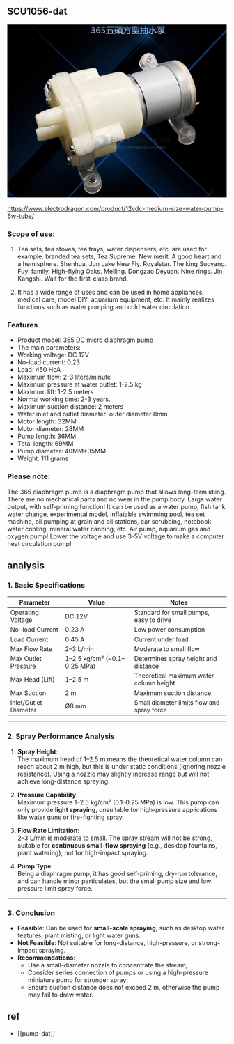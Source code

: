 
## SCU1056-dat

![](2024-01-17-15-57-56.png)

https://www.electrodragon.com/product/12vdc-medium-size-water-pump-6w-tube/


### Scope of use:

1. Tea sets, tea stoves, tea trays, water dispensers, etc. are used for example: branded tea sets, Tea Supreme. New merit. A good heart and a hemisphere. Shenhua. Jun Lake New Fly. Royalstar. The king Suoyang. Fuyi family. High-flying Oaks. Meiling. Dongzao Deyuan. Nine rings. Jin Kangshi. Wait for the first-class brand.

2. It has a wide range of uses and can be used in home appliances, medical care, model DIY, aquarium equipment, etc. It mainly realizes functions such as water pumping and cold water circulation.

 
### Features 

- Product model: 365 DC micro diaphragm pump
- The main parameters:
- Working voltage: DC 12V
- No-load current: 0.23
- Load: 450 HoA
- Maximum flow: 2-3 liters/minute
- Maximum pressure at water outlet: 1-2.5 kg
- Maximum lift: 1-2.5 meters
- Normal working time: 2-3 years.
- Maximum suction distance: 2 meters
- Water inlet and outlet diameter: outer diameter 8mm
- Motor length: 32MM
- Motor diameter: 28MM
- Pump length: 36MM
- Total length: 69MM
- Pump diameter: 40MM*35MM
- Weight: 111 grams

### Please note: 

The 365 diaphragm pump is a diaphragm pump that allows long-term idling. There are no mechanical parts and no wear in the pump body. Large water output, with self-priming function! It can be used as a water pump, fish tank water change, experimental model, inflatable swimming pool, tea set machine, oil pumping at grain and oil stations, car scrubbing, notebook water cooling, mineral water canning, etc. Air pump, aquarium gas and oxygen pump! Lower the voltage and use 3-5V voltage to make a computer heat circulation pump!


## analysis 

### 1. Basic Specifications

| Parameter | Value | Notes |
|-----------|-------|-------|
| Operating Voltage | DC 12V | Standard for small pumps, easy to drive |
| No-load Current | 0.23 A | Low power consumption |
| Load Current | 0.45 A | Current under load |
| Max Flow Rate | 2–3 L/min | Moderate to small flow |
| Max Outlet Pressure | 1–2.5 kg/cm² (~0.1–0.25 MPa) | Determines spray height and distance |
| Max Head (Lift) | 1–2.5 m | Theoretical maximum water column height |
| Max Suction | 2 m | Maximum suction distance |
| Inlet/Outlet Diameter | Ø8 mm | Small diameter limits flow and spray force |

---

### 2. Spray Performance Analysis

1. **Spray Height**:  
   The maximum head of 1–2.5 m means the theoretical water column can reach about 2 m high, but this is under static conditions (ignoring nozzle resistance). Using a nozzle may slightly increase range but will not achieve long-distance spraying.

2. **Pressure Capability**:  
   Maximum pressure 1–2.5 kg/cm² (0.1–0.25 MPa) is low. This pump can only provide **light spraying**, unsuitable for high-pressure applications like water guns or fire-fighting spray.

3. **Flow Rate Limitation**:  
   2–3 L/min is moderate to small. The spray stream will not be strong, suitable for **continuous small-flow spraying** (e.g., desktop fountains, plant watering), not for high-impact spraying.

4. **Pump Type**:  
   Being a diaphragm pump, it has good self-priming, dry-run tolerance, and can handle minor particulates, but the small pump size and low pressure limit spray force.

---

### 3. Conclusion

- **Feasible**: Can be used for **small-scale spraying**, such as desktop water features, plant misting, or light water guns.  
- **Not Feasible**: Not suitable for long-distance, high-pressure, or strong-impact spraying.  
- **Recommendations**:
  - Use a small-diameter nozzle to concentrate the stream;
  - Consider series connection of pumps or using a high-pressure miniature pump for stronger spray;
  - Ensure suction distance does not exceed 2 m, otherwise the pump may fail to draw water.


## ref 

- [[pump-dat]]


